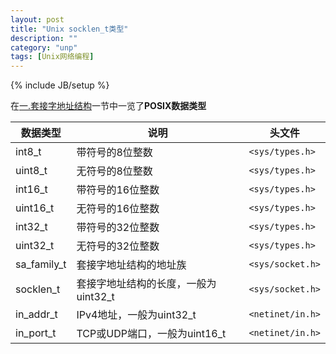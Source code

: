 ```yaml
---
layout: post
title: "Unix socklen_t类型"
description: ""
category: "unp"
tags: [Unix网络编程]
---
```

{% include JB/setup %}

在[一.套接字地址结构](https://github.com/BeginMan/BookNotes/blob/master/Unix/Unix-Network-Programming-Volume-1-The-Sockets-Networking-API-3rd-Edition/top3.md#一套接字地址结构)一节中一览了**POSIX数据类型**

数据类型|说明|头文件
----|----|----
int8_t | 带符号的8位整数 | `<sys/types.h>`
uint8_t | 无符号的8位整数 | `<sys/types.h>`
int16_t | 带符号的16位整数 | `<sys/types.h>`
uint16_t | 无符号的16位整数 | `<sys/types.h>`
int32_t | 带符号的32位整数 | `<sys/types.h>`
uint32_t | 无符号的32位整数 | `<sys/types.h>`
sa_family_t | 套接字地址结构的地址族 | `<sys/socket.h>`
socklen_t | 套接字地址结构的长度，一般为uint32_t | `<sys/socket.h>`
in_addr_t | IPv4地址，一般为uint32_t | `<netinet/in.h>`
in_port_t | TCP或UDP端口，一般为uint16_t | `<netinet/in.h>`

